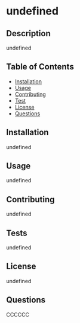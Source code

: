 # undefined
  
## Description
  
undefined


## Table of Contents

* [Installation](#installation)
* [Usage](#usage)
* [Contributing](#contributing)
* [Test](#test)
* [License](#license)
* [Questions](#questions)


## Installation

undefined


## Usage

undefined


## Contributing

undefined


## Tests

undefined


## License

undefined


## Questions

CCCCCC

  
    